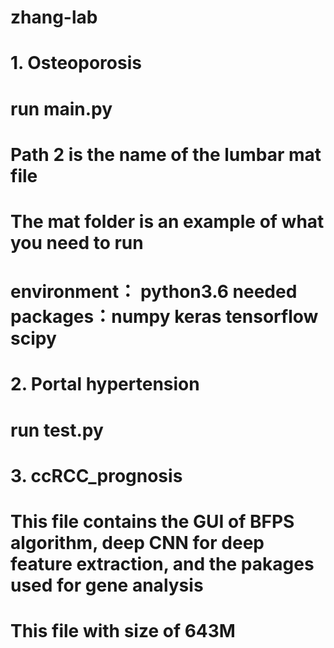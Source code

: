 # zhang-lab

# 1. Osteoporosis
# run main.py
# Path 2 is the name of the lumbar mat file
# The mat folder is an example of what you need to run


# environment： python3.6  needed packages：numpy keras tensorflow scipy


# 2. Portal hypertension
# run test.py



# 3. ccRCC_prognosis
# This file contains the GUI of BFPS algorithm, deep CNN for deep feature extraction, and the pakages used for gene analysis
# This file with size of 643M
